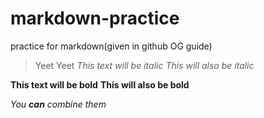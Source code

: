 # markdown-practice
practice for markdown(given in github OG guide)
>Yeet
>Yeet
*This text will be italic*
_This will also be italic_

**This text will be bold**
__This will also be bold__

_You **can** combine them_
